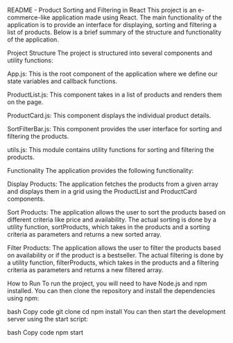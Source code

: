 README - Product Sorting and Filtering in React
This project is an e-commerce-like application made using React. The main functionality of the application is to provide an interface for displaying, sorting and filtering a list of products. Below is a brief summary of the structure and functionality of the application.

Project Structure
The project is structured into several components and utility functions:

App.js: This is the root component of the application where we define our state variables and callback functions.

ProductList.js: This component takes in a list of products and renders them on the page.

ProductCard.js: This component displays the individual product details.

SortFilterBar.js: This component provides the user interface for sorting and filtering the products.

utils.js: This module contains utility functions for sorting and filtering the products.

Functionality
The application provides the following functionality:

Display Products: The application fetches the products from a given array and displays them in a grid using the ProductList and ProductCard components.

Sort Products: The application allows the user to sort the products based on different criteria like price and availability. The actual sorting is done by a utility function, sortProducts, which takes in the products and a sorting criteria as parameters and returns a new sorted array.

Filter Products: The application allows the user to filter the products based on availability or if the product is a bestseller. The actual filtering is done by a utility function, filterProducts, which takes in the products and a filtering criteria as parameters and returns a new filtered array.

How to Run
To run the project, you will need to have Node.js and npm installed. You can then clone the repository and install the dependencies using npm:

bash
Copy code
git clone <repository-url>
cd <project-directory>
npm install
You can then start the development server using the start script:

bash
Copy code
npm start
